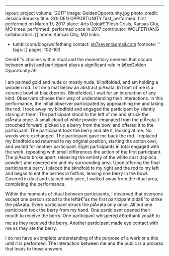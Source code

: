 ---
layout: project
volume: '2017'
image: GoldenOpportunity.jpg
photo_credit: Jessica Borusky
title: GOLDEN OPPORTUNITY
first_performed: first performed on March 17, 2017
place: Arts Dojoâ€”Flesh Crisis, Kansas City, MO
times_performed: performed once in 2017
contributor: WOLFETHANG
collaborators: []
home: Kansas City, MO
links:
- tumblr.com/blog/wolfethang
contact: sb7seven@gmail.com
footnote: ''
tags: []
pages: 102-103



Oneâ€™s choices within ritual and the momentary oneness that occurs between artist and participant plays a significant role in â€œGolden Opportunity.â€

I am painted gold and nude or mostly nude, blindfolded, and am holding a wooden rod. I sit on a mat below an abstract piÃ±ata. In front of me is a ceramic bowl of blackberries. Blindfolded, I wait for an interaction of any kind. Observers choose their way of understanding their interactions. In this performance, the initial observer participated by approaching me and taking the rod. I took away my blindfold and engaged the participant by silently staring at them. The participant stood to the left of me and struck the piÃ±ata once. A small cloud of white powder emanated from the piÃ±ata. I crouched forward, picked up a berry from the bowl and offered it to the participant. The participant took the berry and ate it, looking at me. No words were exchanged. The participant gave me back the rod. I replaced my blindfold and returned to my original position, starting the action over, and waited for another participant. Eight participants in total engaged with the work, repeating with small differences the action of the first participant. The piÃ±ata broke apart, releasing the entirety of the white dust (tapioca powder) and covered me and my surrounding area. Upon offering the final participant a berry, I placed the blindfold to my right and the rod to my left and began to eat the berries in fistfuls, leaving one berry in the bowl. Covered in dust and stained with juice, I walked away from the ritual area, completing the performance.

Within the moments of ritual between participants, I observed that everyone except one person stood to the leftâ€”as the first participant didâ€”to strike the piÃ±ata. Every participant struck the piÃ±ata only once. All but one participant took the berry from my hand. One participant opened their mouth to receive the berry. One participant whispered â€œthank youâ€ to me as they received the berry. Another participant made eye contact with me as they ate the berry.

I do not have a complete understanding of the purpose of a work or a title until it is performed. The interaction between me and the public is a process that leads to those answers.
